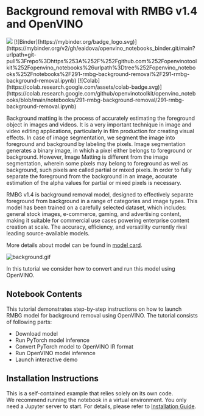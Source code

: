 # Background removal with RMBG v1.4 and OpenVINO

<img referrerpolicy="no-referrer-when-downgrade" src="https://static.scarf.sh/a.png?x-pxid=5b5a4db0-7875-4bfb-bdbd-01698b5b1a77&file=notebooks/rmbg-background-removal/README.md" />
[![Binder](https://mybinder.org/badge_logo.svg)](https://mybinder.org/v2/gh/eaidova/openvino_notebooks_binder.git/main?urlpath=git-pull%3Frepo%3Dhttps%253A%252F%252Fgithub.com%252Fopenvinotoolkit%252Fopenvino_notebooks%26urlpath%3Dtree%252Fopenvino_notebooks%252Fnotebooks%2F291-rmbg-background-removal%2F291-rmbg-background-removal.ipynb)
[![Colab](https://colab.research.google.com/assets/colab-badge.svg)](https://colab.research.google.com/github/openvinotoolkit/openvino_notebooks/blob/main/notebooks/291-rmbg-background-removal/291-rmbg-background-removal.ipynb)


Background matting is the process of accurately estimating the foreground object in images and videos. It is a very important technique in image and video editing applications, particularly in film production for creating visual effects. In case of image segmentation, we segment the image into foreground and background by labeling the pixels. Image segmentation generates a binary image, in which a pixel either belongs to foreground or background. However, Image Matting is different from the image segmentation, wherein some pixels may belong to foreground as well as background, such pixels are called partial or mixed pixels. In order to fully separate the foreground from the background in an image, accurate estimation of the alpha values for partial or mixed pixels is necessary.

RMBG v1.4 is background removal model, designed to effectively separate foreground from background in a range of categories and image types. This model has been trained on a carefully selected dataset, which includes: general stock images, e-commerce, gaming, and advertising content, making it suitable for commercial use cases powering enterprise content creation at scale. The accuracy, efficiency, and versatility currently rival leading source-available models.

More details about model can be found in [model card](https://huggingface.co/briaai/RMBG-1.4).

![background.gif](https://github.com/openvinotoolkit/openvino_notebooks/assets/29454499/a2fdaeec-b7a3-45f5-b307-ca89d447094d)

In this tutorial we consider how to convert and run this model using OpenVINO.

## Notebook Contents

This tutorial demonstrates step-by-step instructions on how to launch RMBG model for background removal using OpenVINO. The tutorial consists of following parts:

- Download model
- Run PyTorch model inference
- Convert PyTorch model to OpenVINO IR format
- Run OpenVINO model inference
- Launch interactive demo 


## Installation Instructions

This is a self-contained example that relies solely on its own code.</br>
We recommend  running the notebook in a virtual environment. You only need a Jupyter server to start.
For details, please refer to [Installation Guide](../../README.md).